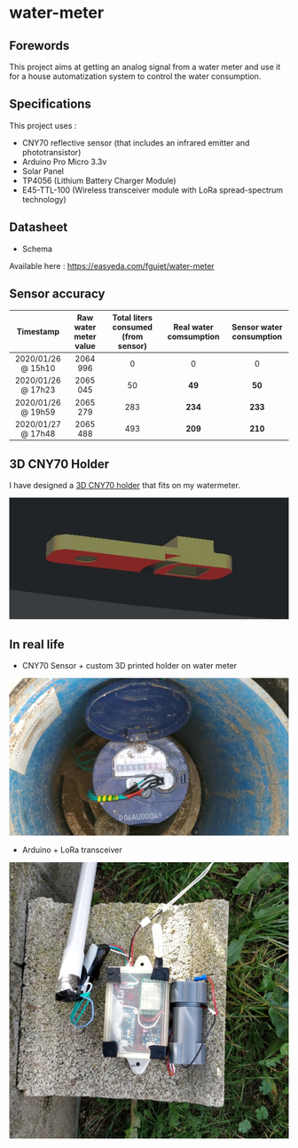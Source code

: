 # water-meter

## Forewords

This project aims at getting an analog signal from a water meter and use it for a house automatization system to control the water consumption.

## Specifications

This project uses :

* CNY70 reflective sensor (that includes an infrared emitter and phototransistor)
* Arduino Pro Micro 3.3v
* Solar Panel
* TP4056 (Lithium Battery Charger Module)
* E45-TTL-100 (Wireless transceiver module with LoRa spread-spectrum technology)

## Datasheet

* Schema

Available here : <https://easyeda.com/fguiet/water-meter>

## Sensor accuracy

| Timestamp | Raw water meter value | Total liters consumed (from sensor) |  Real water comsumption |  Sensor water  consumption |
|:------------------:|:---------------------:|:-----------------------------------:|:-----------------------:|:--------------------------:|
| 2020/01/26 @ 15h10 | 2064 996 | 0 | 0 | 0 |
| 2020/01/26 @ 17h23 | 2065 045 | 50 | __49__ | __50__ |
| 2020/01/26 @ 19h59 | 2065 279 | 283 | __234__ | __233__ |
| 2020/01/27 @ 17h48 | 2065 488 | 493 | __209__ | __210__ |

## 3D CNY70 Holder

I have designed a [3D CNY70 holder](model3d/watermeter_cny70_holder.stl) that fits on my watermeter.

![3D CNY70 holder](images/watermeter_cny70_holder.jpg)

## In real life

* CNY70 Sensor + custom 3D printed holder on water meter

![CNY70 sensor](images/watermeter_cny70.jpg)

* Arduino + LoRa transceiver 

![CNY70 sensor](images/watermeter_sensor.jpg)

